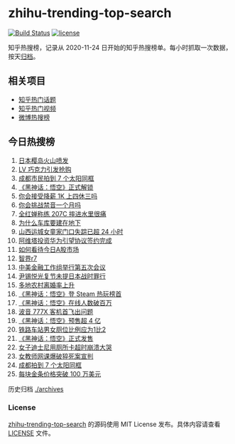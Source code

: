 # zhihu-trending-top-search

[![Build Status](https://github.com/justjavac/zhihu-trending-top-search/workflows/ci/badge.svg?branch=main)](https://github.com/justjavac/zhihu-trending-top-search/actions)
[![license](https://img.shields.io/github/license/justjavac/zhihu-trending-top-search)](https://github.com/justjavac/zhihu-trending-top-search/blob/main/LICENSE)

知乎热搜榜，记录从 2020-11-24 日开始的知乎热搜榜单。每小时抓取一次数据，按天[归档](./archives)。

## 相关项目

- [知乎热门话题](https://github.com/justjavac/zhihu-trending-hot-questions)
- [知乎热门视频](https://github.com/justjavac/zhihu-trending-hot-video)
- [微博热搜榜](https://github.com/justjavac/weibo-trending-hot-search)

## 今日热搜榜

<!-- BEGIN -->
<!-- 最后更新时间 Fri Aug 23 2024 18:12:30 GMT+0800 (China Standard Time) -->

1. [日本樱岛火山喷发](https://www.zhihu.com/search?q=%E6%97%A5%E6%9C%AC%E6%A8%B1%E5%B2%9B%E7%81%AB%E5%B1%B1%E5%96%B7%E5%8F%91)
1. [LV 巧克力引发抢购](https://www.zhihu.com/search?q=LV%20%E5%B7%A7%E5%85%8B%E5%8A%9B%E5%BC%95%E5%8F%91%E6%8A%A2%E8%B4%AD)
1. [成都市民拍到 7 个太阳同框](https://www.zhihu.com/search?q=%E6%88%90%E9%83%BD%E5%B8%82%E6%B0%91%E6%8B%8D%E5%88%B0%207%20%E4%B8%AA%E5%A4%AA%E9%98%B3%E5%90%8C%E6%A1%86)
1. [《黑神话：悟空》正式解锁](https://www.zhihu.com/search?q=%E3%80%8A%E9%BB%91%E7%A5%9E%E8%AF%9D%EF%BC%9A%E6%82%9F%E7%A9%BA%E3%80%8B%E6%AD%A3%E5%BC%8F%E8%A7%A3%E9%94%81)
1. [你会接受降薪 1K 上四休三吗](https://www.zhihu.com/search?q=%E4%BD%A0%E4%BC%9A%E6%8E%A5%E5%8F%97%E9%99%8D%E8%96%AA%201K%20%E4%B8%8A%E5%9B%9B%E4%BC%91%E4%B8%89%E5%90%97)
1. [你会挑战禁音一个月吗](https://www.zhihu.com/search?q=%E4%BD%A0%E4%BC%9A%E6%8C%91%E6%88%98%E7%A6%81%E9%9F%B3%E4%B8%80%E4%B8%AA%E6%9C%88%E5%90%97)
1. [全红婵称练 207C 摔进水里很痛](https://www.zhihu.com/search?q=%E5%85%A8%E7%BA%A2%E5%A9%B5%E7%A7%B0%E7%BB%83%20207C%20%E6%91%94%E8%BF%9B%E6%B0%B4%E9%87%8C%E5%BE%88%E7%97%9B)
1. [为什么车库要建在地下](https://www.zhihu.com/search?q=%E4%B8%BA%E4%BB%80%E4%B9%88%E8%BD%A6%E5%BA%93%E8%A6%81%E5%BB%BA%E5%9C%A8%E5%9C%B0%E4%B8%8B)
1. [山西运城女童家门口失踪已超 24 小时](https://www.zhihu.com/search?q=%E5%B1%B1%E8%A5%BF%E8%BF%90%E5%9F%8E%E5%A5%B3%E7%AB%A5%E5%AE%B6%E9%97%A8%E5%8F%A3%E5%A4%B1%E8%B8%AA%E5%B7%B2%E8%B6%85%2024%20%E5%B0%8F%E6%97%B6)
1. [阿维塔投资华为引望协议签约完成](https://www.zhihu.com/search?q=%E9%98%BF%E7%BB%B4%E5%A1%94%E6%8A%95%E8%B5%84%E5%8D%8E%E4%B8%BA%E5%BC%95%E6%9C%9B%E5%8D%8F%E8%AE%AE%E7%AD%BE%E7%BA%A6%E5%AE%8C%E6%88%90)
1. [如何看待今日A股市场](https://www.zhihu.com/search?q=%E5%A6%82%E4%BD%95%E7%9C%8B%E5%BE%85%E4%BB%8A%E6%97%A5A%E8%82%A1%E5%B8%82%E5%9C%BA)
1. [智界r7](https://www.zhihu.com/search?q=%E6%99%BA%E7%95%8Cr7)
1. [中美金融工作组举行第五次会议](https://www.zhihu.com/search?q=%E4%B8%AD%E7%BE%8E%E9%87%91%E8%9E%8D%E5%B7%A5%E4%BD%9C%E7%BB%84%E4%B8%BE%E8%A1%8C%E7%AC%AC%E4%BA%94%E6%AC%A1%E4%BC%9A%E8%AE%AE)
1. [尹锡悦光复节未提日本战时罪行](https://www.zhihu.com/search?q=%E5%B0%B9%E9%94%A1%E6%82%A6%E5%85%89%E5%A4%8D%E8%8A%82%E6%9C%AA%E6%8F%90%E6%97%A5%E6%9C%AC%E6%88%98%E6%97%B6%E7%BD%AA%E8%A1%8C)
1. [多地农村离婚率上升](https://www.zhihu.com/search?q=%E5%A4%9A%E5%9C%B0%E5%86%9C%E6%9D%91%E7%A6%BB%E5%A9%9A%E7%8E%87%E4%B8%8A%E5%8D%87)
1. [《黑神话：悟空》登 Steam 热玩榜首](https://www.zhihu.com/search?q=%E3%80%8A%E9%BB%91%E7%A5%9E%E8%AF%9D%EF%BC%9A%E6%82%9F%E7%A9%BA%E3%80%8B%E7%99%BB%20Steam%20%E7%83%AD%E7%8E%A9%E6%A6%9C%E9%A6%96)
1. [《黑神话：悟空》在线人数破百万](https://www.zhihu.com/search?q=%E3%80%8A%E9%BB%91%E7%A5%9E%E8%AF%9D%EF%BC%9A%E6%82%9F%E7%A9%BA%E3%80%8B%E5%9C%A8%E7%BA%BF%E4%BA%BA%E6%95%B0%E7%A0%B4%E7%99%BE%E4%B8%87)
1. [波音 777X 客机首飞出问题](https://www.zhihu.com/search?q=%E6%B3%A2%E9%9F%B3%20777X%20%E5%AE%A2%E6%9C%BA%E9%A6%96%E9%A3%9E%E5%87%BA%E9%97%AE%E9%A2%98)
1. [《黑神话：悟空》预售超 4 亿](https://www.zhihu.com/search?q=%E3%80%8A%E9%BB%91%E7%A5%9E%E8%AF%9D%EF%BC%9A%E6%82%9F%E7%A9%BA%E3%80%8B%E9%A2%84%E5%94%AE%E8%B6%85%204%20%E4%BA%BF)
1. [铁路车站男女厕位比例应为1比2](https://www.zhihu.com/search?q=%E9%93%81%E8%B7%AF%E8%BD%A6%E7%AB%99%E7%94%B7%E5%A5%B3%E5%8E%95%E4%BD%8D%E6%AF%94%E4%BE%8B%E5%BA%94%E4%B8%BA1%E6%AF%942)
1. [《黑神话：悟空》正式发售](https://www.zhihu.com/search?q=%E3%80%8A%E9%BB%91%E7%A5%9E%E8%AF%9D%EF%BC%9A%E6%82%9F%E7%A9%BA%E3%80%8B%E6%AD%A3%E5%BC%8F%E5%8F%91%E5%94%AE)
1. [女子迪士尼用厕所卡超时崩溃大哭](https://www.zhihu.com/search?q=%E5%A5%B3%E5%AD%90%E8%BF%AA%E5%A3%AB%E5%B0%BC%E7%94%A8%E5%8E%95%E6%89%80%E5%8D%A1%E8%B6%85%E6%97%B6%E5%B4%A9%E6%BA%83%E5%A4%A7%E5%93%AD)
1. [女教师网课爆破猝死案宣判](https://www.zhihu.com/search?q=%E5%A5%B3%E6%95%99%E5%B8%88%E7%BD%91%E8%AF%BE%E7%88%86%E7%A0%B4%E7%8C%9D%E6%AD%BB%E6%A1%88%E5%AE%A3%E5%88%A4)
1. [成都拍到 7 个太阳同框](https://www.zhihu.com/search?q=%E6%88%90%E9%83%BD%E6%8B%8D%E5%88%B0%207%20%E4%B8%AA%E5%A4%AA%E9%98%B3%E5%90%8C%E6%A1%86)
1. [每块金条价格突破 100 万美元](https://www.zhihu.com/search?q=%E6%AF%8F%E5%9D%97%E9%87%91%E6%9D%A1%E4%BB%B7%E6%A0%BC%E7%AA%81%E7%A0%B4%20100%20%E4%B8%87%E7%BE%8E%E5%85%83)

<!-- END -->

历史归档 [./archives](./archives)

### License

[zhihu-trending-top-search](https://github.com/justjavac/zhihu-trending-top-search) 的源码使用 MIT License
发布。具体内容请查看 [LICENSE](./LICENSE) 文件。
